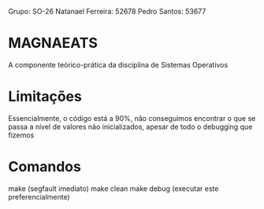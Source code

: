 Grupo: SO-26
Natanael Ferreira: 52678
Pedro Santos: 53677

# MAGNAEATS
A componente teórico-prática da disciplina de Sistemas Operativos

# Limitações
Essencialmente, o código está a 90%, não conseguimos encontrar o que se passa a nível de valores não inicializados, apesar de todo o debugging que fizemos

# Comandos
make (segfault imediato)
make clean
make debug (executar este preferencialmente)
